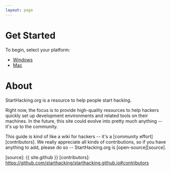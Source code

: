 ```yaml
---
layout: page
---
```


# Get Started

To begin, select your platform:

* [Windows](/windows/)
* [Mac](/mac/)

# About

StartHacking.org is a resource to help people start hacking.

Right now, the focus is to provide high-quality resources to help hackers
quickly set up development environments and related tools on their machines. In
the future, this site could evolve into pretty much anything -- it's up to the
community.

This guide is kind of like a wiki for hackers -- it's a [community
effort][contributors]. We really appreciate all kinds of contributions, so if
you have anything to add, please do so -- StartHacking.org is
[open-source][source].

[source]: {{ site.github }}
[contributors]: https://github.com/starthacking/starthacking.github.io#contributors
